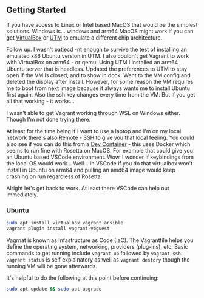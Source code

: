 ## Getting Started

If you have access to Linux or Intel based MacOS that would be the simplest solutions. Windows is... windows and arm64 MacOS might work if you can get [VirtualBox](https://www.virtualbox.org/wiki/Downloads) or [UTM](https://mac.getutm.app/) to emulate a different chip architecture. 

Follow up. I wasn't patiecd -nt enough to survive the test of installing an emulated x86 Ubuntu version in UTM. I also couldn't get Vagrant to work with VirtualBox on arm64 - or qemu. Using UTM I installed an arm64 Ubuntu server that is headless. Updated the preferences to UTM to stay open if the VM is closed, and to show in dock. Went to the VM config and deleted the display after install. However, for some reason the VM requires me to boot from next image because it always wants me to install Ubuntu first again. Also the ssh key changes every time from the VM. But if you get all that working - it works...

I wasn't able to get Vagrant working through WSL on Windows either. Though I'm not done trying there. 

At least for the time being if I want to use a laptop and I'm on my local network there's also [Remote - SSH](https://marketplace.visualstudio.com/items?itemName=ms-vscode-remote.remote-ssh) to give you that local feeling. You could also see if you can do this from a [Dev Container](https://code.visualstudio.com/docs/devcontainers/containers) - this uses Docker which seems to run fine with Rosetta on MacOS. For example that could give you an Ubuntu based VSCode environment. Wow. I wonder if keybindings from the local OS would work... Well... in VSCode if you do that virtualbox won't install in Ubuntu on arm64 and pulling an amd64 image would keep crashing on run regardless of Rosetta.

Alright let's get back to work. At least there VSCode can help out immediately. 

### Ubuntu

```bash
sudo apt install virtualbox vagrant ansible
vagrant plugin install vagrant-vbguest
```

Vagrnat is known as Infastructure as Code (IaC). The Vagrantfile helps you define the operating system, networking, providers (plug-ins), etc. Basic commands to get running include `vagrant up` followed by `vagrant ssh`. `vagrant status` is self explainatory as well as `vagrant destory` though the running VM will be gone afterwards.

It's helpful to do the following at this point before continuing:

```bash
sudo apt update && sudo apt upgrade
```